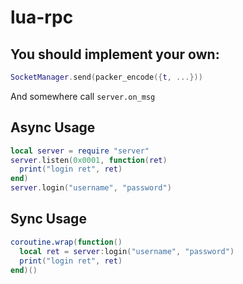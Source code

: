 # lua-rpc

## You should implement your own:
```lua
SocketManager.send(packer_encode({t, ...}))
```
And somewhere call `server.on_msg`

## Async Usage
```lua
local server = require "server"
server.listen(0x0001, function(ret)
  print("login ret", ret)
end)
server.login("username", "password")
```


## Sync Usage
```lua
coroutine.wrap(function()
  local ret = server:login("username", "password")
  print("login ret", ret)
end)()
```

